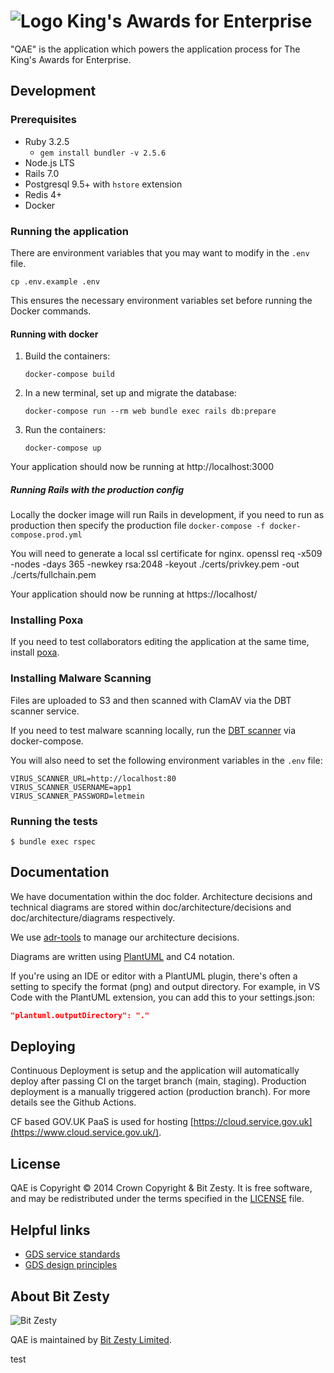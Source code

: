 # ![Logo](https://raw.githubusercontent.com/bitzesty/qae/master/public/logo.jpg) King's Awards for Enterprise

"QAE" is the application which powers the application process for The King's Awards for Enterprise.

## Development

### Prerequisites

- Ruby 3.2.5
  - `gem install bundler -v 2.5.6`
- Node.js LTS
- Rails 7.0
- Postgresql 9.5+ with `hstore` extension
- Redis 4+
- Docker

### Running the application

There are environment variables that you may want to modify in the `.env` file.

```
cp .env.example .env
```

This ensures the necessary environment variables set before running the Docker commands.

#### Running with docker

1. Build the containers:

   ```
   docker-compose build
   ```

2. In a new terminal, set up and migrate the database:

   ```
   docker-compose run --rm web bundle exec rails db:prepare
   ```

3. Run the containers:

   ```
   docker-compose up
   ```

Your application should now be running at http://localhost:3000

##### Running Rails with the production config

Locally the docker image will run Rails in development, if you need to run as production
then specify the production file `docker-compose -f docker-compose.prod.yml`

You will need to generate a local ssl certificate for nginx.
openssl req -x509 -nodes -days 365 -newkey rsa:2048 -keyout ./certs/privkey.pem -out ./certs/fullchain.pem

Your application should now be running at https://localhost/

### Installing Poxa

If you need to test collaborators editing the application at the same time, install [poxa](https://github.com/bitzesty/poxa).

### Installing Malware Scanning

Files are uploaded to S3 and then scanned with ClamAV via the DBT scanner service.

If you need to test malware scanning locally, run the [DBT scanner](https://github.com/uktrade/dit-clamav-rest) via docker-compose.

You will also need to set the following environment variables in the `.env` file:

```
VIRUS_SCANNER_URL=http://localhost:80
VIRUS_SCANNER_USERNAME=app1
VIRUS_SCANNER_PASSWORD=letmein
```


### Running the tests

    $ bundle exec rspec

## Documentation

We have documentation within the doc folder. Architecture decisions and technical diagrams are stored within doc/architecture/decisions and doc/architecture/diagrams respectively.

We use [adr-tools](https://github.com/npryce/adr-tools) to manage our architecture decisions.

Diagrams are written using [PlantUML](https://plantuml.com/) and C4 notation.

If you're using an IDE or editor with a PlantUML plugin, there's often a setting to specify the format (png) and output directory. For example, in VS Code with the PlantUML extension, you can add this to your settings.json:

```json
"plantuml.outputDirectory": "."
```

## Deploying

Continuous Deployment is setup and the application will automatically deploy after passing CI on the target branch (main, staging). Production deployment is a manually triggered action (production branch). For more details see the Github Actions.

CF based GOV.UK PaaS is used for hosting [https://cloud.service.gov.uk](https://www.cloud.service.gov.uk/).

## License

QAE is Copyright © 2014 Crown Copyright & Bit Zesty. It is free
software, and may be redistributed under the terms specified in the
[LICENSE] file.

[license]: https://github.com/bitzesty/qae/blob/master/LICENSE

## Helpful links

- [GDS service standards](https://www.gov.uk/service-manual/service-standard)
- [GDS design principles](https://www.gov.uk/design-principles)

## About Bit Zesty

![Bit Zesty](https://bitzesty.com/wp-content/uploads/2017/01/logo_dark.png)

QAE is maintained by [Bit Zesty Limited](https://bitzesty.com/).

test
